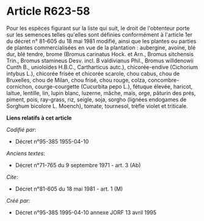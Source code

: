 # Article R623-58

Pour les espèces figurant sur la liste qui suit, le droit de l'obtenteur porte sur les semences telles qu'elles sont définies
conformément à l'article 1er du décret n° 81-605 du 18 mai 1981 modifié, ainsi que les plantes ou parties de plantes
commercialisées en vue de la plantation : aubergine, avoine, blé dur, blé tendre, brome (Bromus carinatus Hock. et Arn.,
Bromus sitchensis Trin., Bromus stamineus Desv. incl. B valdivianus Phil., Bromus willdenowii Cunth B., unioloïdes H.B.C.,
Cartharticus autc.), chicorée-endive (Cichorium intybus L.), chicorée frisée et chicorée scarole, chou cabus, chou de
Bruxelles, chou de Milan, chou frisé, chou rouge, colza, concombre-cornichon, courge-courgette (Cucurbita pepo L.), fétuque
élevée, haricot, laitue, lentille, lin, lupin blanc, luzerne, mâche, maïs, orge, pâturin des prés, piment, pois, ray-grass,
riz, seigle, soja, sorgho (lignées endogames de Sorghum bicolore L. Moench), tomate, tournesol, trèfle violet et triticale.

**Liens relatifs à cet article**

_Codifié par_:

  - Décret n°95-385 1955-04-10

_Anciens textes_:

  - Décret n°71-765 du 9 septembre 1971 - art. 3 (Ab)

_Cite_:

  - Décret n°81-605 du 18 mai 1981 - art. 1 (M)

_Créé par_:

  - Décret n°95-385 1995-04-10 annexe JORF 13 avril 1995
